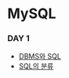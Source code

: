 # MySQL

### DAY 1
- [DBMS와 SQL](https://github.com/suebin/TIL/blob/master/02_mysql/mysql/day1_1.md)
- [SQL의 분류](https://github.com/suebin/TIL/blob/master/02_mysql/mysql/day1_2.md)